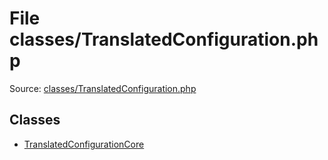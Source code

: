 File classes/TranslatedConfiguration.php
=========

Source: [classes/TranslatedConfiguration.php](https://github.com/PrestaShop/PrestaShop/blob/1.6.0.10/classes/TranslatedConfiguration.php)


Classes
-------

* [TranslatedConfigurationCore](class.TranslatedConfigurationCore.md)

